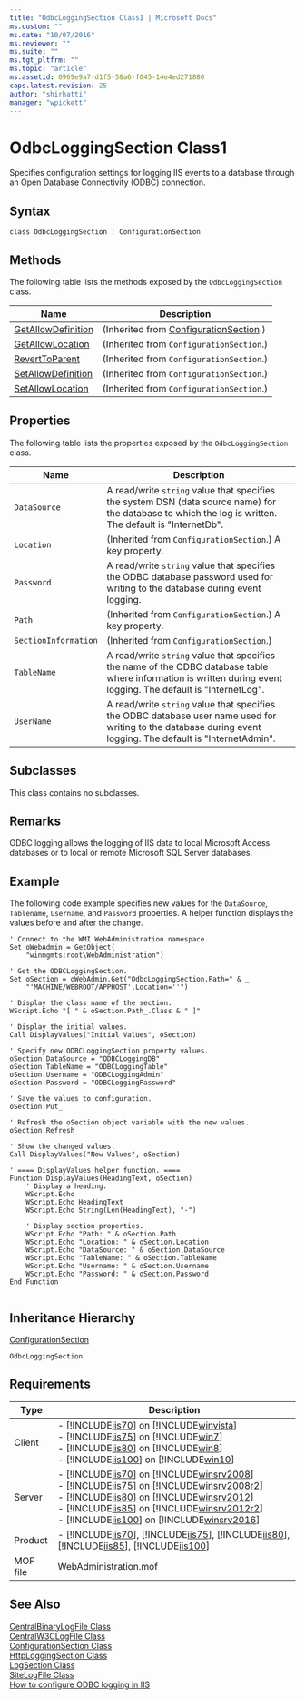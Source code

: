 ```yaml
---
title: "OdbcLoggingSection Class1 | Microsoft Docs"
ms.custom: ""
ms.date: "10/07/2016"
ms.reviewer: ""
ms.suite: ""
ms.tgt_pltfrm: ""
ms.topic: "article"
ms.assetid: 0969e9a7-d1f5-58a6-f045-14e4ed271880
caps.latest.revision: 25
author: "shirhatti"
manager: "wpickett"
---
```

# OdbcLoggingSection Class1
Specifies configuration settings for logging IIS events to a database through an Open Database Connectivity (ODBC) connection.  
  
## Syntax  
  
```vbs  
class OdbcLoggingSection : ConfigurationSection  
```  
  
## Methods  
 The following table lists the methods exposed by the `OdbcLoggingSection` class.  
  
|Name|Description|  
|----------|-----------------|  
|[GetAllowDefinition](../wmi-provider/configurationsection-getallowdefinition-method.md)|(Inherited from [ConfigurationSection](../wmi-provider/configurationsection-class.md).)|  
|[GetAllowLocation](../wmi-provider/configurationsection-getallowlocation-method.md)|(Inherited from `ConfigurationSection`.)|  
|[RevertToParent](../wmi-provider/configurationsection-reverttoparent-method.md)|(Inherited from `ConfigurationSection`.)|  
|[SetAllowDefinition](../wmi-provider/configurationsection-setallowdefinition-method.md)|(Inherited from `ConfigurationSection`.)|  
|[SetAllowLocation](../wmi-provider/configurationsection-setallowlocation-method.md)|(Inherited from `ConfigurationSection`.)|  
  
## Properties  
 The following table lists the properties exposed by the `OdbcLoggingSection` class.  
  
|Name|Description|  
|----------|-----------------|  
|`DataSource`|A read/write `string` value that specifies the system DSN (data source name) for the database to which the log is written. The default is "InternetDb".|  
|`Location`|(Inherited from `ConfigurationSection`.) A key property.|  
|`Password`|A read/write `string` value that specifies the ODBC database password used for writing to the database during event logging.|  
|`Path`|(Inherited from `ConfigurationSection`.) A key property.|  
|`SectionInformation`|(Inherited from `ConfigurationSection`.)|  
|`TableName`|A read/write `string` value that specifies the name of the ODBC database table where information is written during event logging. The default is "InternetLog".|  
|`UserName`|A read/write `string` value that specifies the ODBC database user name used for writing to the database during event logging. The default is "InternetAdmin".|  
  
## Subclasses  
 This class contains no subclasses.  
  
## Remarks  
 ODBC logging allows the logging of IIS data to local Microsoft Access databases or to local or remote Microsoft SQL Server databases.  
  
## Example  
 The following code example specifies new values for the `DataSource`, `Tablename`, `Username`, and `Password` properties. A helper function displays the values before and after the change.  
  
```  
' Connect to the WMI WebAdministration namespace.  
Set oWebAdmin = GetObject( _  
    "winmgmts:root\WebAdministration")  
  
' Get the ODBCLoggingSection.  
Set oSection = oWebAdmin.Get("OdbcLoggingSection.Path=" & _  
    "'MACHINE/WEBROOT/APPHOST',Location=''")  
  
' Display the class name of the section.  
WScript.Echo "[ " & oSection.Path_.Class & " ]"  
  
' Display the initial values.  
Call DisplayValues("Initial Values", oSection)  
  
' Specify new ODBCLoggingSection property values.  
oSection.DataSource = "ODBCLoggingDB"  
oSection.TableName = "ODBCLoggingTable"  
oSection.Username = "ODBCLoggingAdmin"  
oSection.Password = "ODBCLoggingPassword"  
  
' Save the values to configuration.  
oSection.Put_  
  
' Refresh the oSection object variable with the new values.  
oSection.Refresh_  
  
' Show the changed values.  
Call DisplayValues("New Values", oSection)  
  
' ==== DisplayValues helper function. ====  
Function DisplayValues(HeadingText, oSection)  
    ' Display a heading.  
    WScript.Echo  
    WScript.Echo HeadingText  
    WScript.Echo String(Len(HeadingText), "-")  
  
    ' Display section properties.  
    WScript.Echo "Path: " & oSection.Path  
    WScript.Echo "Location: " & oSection.Location  
    WScript.Echo "DataSource: " & oSection.DataSource  
    WScript.Echo "TableName: " & oSection.TableName  
    WScript.Echo "Username: " & oSection.Username  
    WScript.Echo "Password: " & oSection.Password  
End Function  
  
```  
  
## Inheritance Hierarchy  
 [ConfigurationSection](../wmi-provider/configurationsection-class.md)  
  
 `OdbcLoggingSection`  
  
## Requirements  
  
|Type|Description|  
|----------|-----------------|  
|Client|-   [!INCLUDE[iis70](../wmi-provider/includes/iis70-md.md)] on [!INCLUDE[winvista](../wmi-provider/includes/winvista-md.md)]<br />-   [!INCLUDE[iis75](../wmi-provider/includes/iis75-md.md)] on [!INCLUDE[win7](../wmi-provider/includes/win7-md.md)]<br />-   [!INCLUDE[iis80](../wmi-provider/includes/iis80-md.md)] on [!INCLUDE[win8](../wmi-provider/includes/win8-md.md)]<br />-   [!INCLUDE[iis100](../wmi-provider/includes/iis100-md.md)] on [!INCLUDE[win10](../wmi-provider/includes/win10-md.md)]|  
|Server|-   [!INCLUDE[iis70](../wmi-provider/includes/iis70-md.md)] on [!INCLUDE[winsrv2008](../wmi-provider/includes/winsrv2008-md.md)]<br />-   [!INCLUDE[iis75](../wmi-provider/includes/iis75-md.md)] on [!INCLUDE[winsrv2008r2](../wmi-provider/includes/winsrv2008r2-md.md)]<br />-   [!INCLUDE[iis80](../wmi-provider/includes/iis80-md.md)] on [!INCLUDE[winsrv2012](../wmi-provider/includes/winsrv2012-md.md)]<br />-   [!INCLUDE[iis85](../wmi-provider/includes/iis85-md.md)] on [!INCLUDE[winsrv2012r2](../wmi-provider/includes/winsrv2012r2-md.md)]<br />-   [!INCLUDE[iis100](../wmi-provider/includes/iis100-md.md)] on [!INCLUDE[winsrv2016](../wmi-provider/includes/winsrv2016-md.md)]|  
|Product|-   [!INCLUDE[iis70](../wmi-provider/includes/iis70-md.md)], [!INCLUDE[iis75](../wmi-provider/includes/iis75-md.md)], [!INCLUDE[iis80](../wmi-provider/includes/iis80-md.md)], [!INCLUDE[iis85](../wmi-provider/includes/iis85-md.md)], [!INCLUDE[iis100](../wmi-provider/includes/iis100-md.md)]|  
|MOF file|WebAdministration.mof|  
  
## See Also  
 [CentralBinaryLogFile Class](../wmi-provider/centralbinarylogfile-class.md)   
 [CentralW3CLogFile Class](../wmi-provider/centralw3clogfile-class.md)   
 [ConfigurationSection Class](../wmi-provider/configurationsection-class.md)   
 [HttpLoggingSection Class](../wmi-provider/httploggingsection-class.md)   
 [LogSection Class](../wmi-provider/logsection-class.md)   
 [SiteLogFile Class](../wmi-provider/sitelogfile-class.md)   
 [How to configure ODBC logging in IIS](http://go.microsoft.com/fwlink/?LinkId=62470)